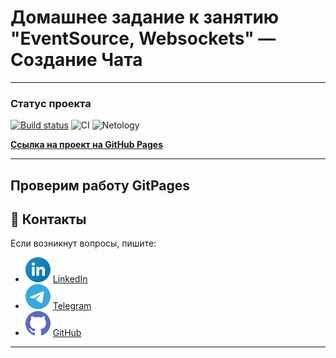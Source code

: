 # Домашнее задание к занятию "EventSource, Websockets" — Создание Чата

---

### Статус проекта
[![Build status](https://ci.appveyor.com/api/projects/status/4siy8fk0hnkn3v25?svg=true)](https://ci.appveyor.com/project/dm-morozov/netology-59-eventsource-websockets-chat-applicatio)
![CI](https://github.com/dm-morozov/Netology_59_eventsource_websockets_chat_application/actions/workflows/web.yaml/badge.svg)
![Netology](https://img.shields.io/badge/FrontendTS-BackendNodeJS-blue)

[**Ссылка на проект на GitHub Pages**](https://dm-morozov.github.io/Netology_59_eventsource_websockets_chat_application/)

---
Проверим работу GitPages
-----

## 📧 Контакты

Если возникнут вопросы, пишите:

* ![LinkedIn](./svg/linkedin-icon.svg) [LinkedIn](https://www.linkedin.com/in/dm-morozov/)
* ![Telegram](./svg/telegram.svg) [Telegram](https://t.me/dem2014)
* ![GitHub](./svg/github-icon.svg) [GitHub](https://github.com/dm-morozov/)

---